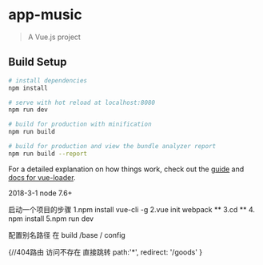 # app-music

> A Vue.js project

## Build Setup

``` bash
# install dependencies
npm install

# serve with hot reload at localhost:8080
npm run dev

# build for production with minification
npm run build

# build for production and view the bundle analyzer report
npm run build --report
```

For a detailed explanation on how things work, check out the [guide](http://vuejs-templates.github.io/webpack/) and [docs for vue-loader](http://vuejs.github.io/vue-loader).


2018-3-1
node 7.6+

启动一个项目的步骤
1.npm install vue-cli -g
2.vue init webpack **
3.cd **
4. npm install
5.npm run dev


配置别名路径
在 build /base / config 

{//404路由 访问不存在 直接跳转
	path:'*',
	redirect: '/goods'
}


<style lang="stylus" rel="stylesheet/stylus"> 也可以直接使用<style scoped lang="less">

less 安装  npm install less less-loader --save-dev

配置当前激活的样式 在路由里面配置  linkActiveClass: 'active' 在组件里面写样式 .active